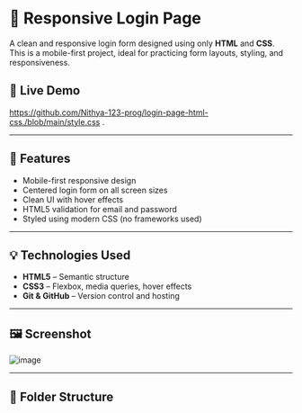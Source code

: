 # 📱 Responsive Login Page

A clean and responsive login form designed using only **HTML** and **CSS**. This is a mobile-first project, ideal for practicing form layouts, styling, and responsiveness.

## 🔗 Live Demo
https://github.com/Nithya-123-prog/login-page-html-css./blob/main/style.css
.

---

## 🧩 Features

- Mobile-first responsive design
- Centered login form on all screen sizes
- Clean UI with hover effects
- HTML5 validation for email and password
- Styled using modern CSS (no frameworks used)

---

## 💡 Technologies Used

- **HTML5** – Semantic structure
- **CSS3** – Flexbox, media queries, hover effects
- **Git & GitHub** – Version control and hosting

---

## 🖼️ Screenshot

![image](https://github.com/user-attachments/assets/510d68d1-1c4e-4d4e-bb1b-3f1bb7711e72)





---

## 📁 Folder Structure

